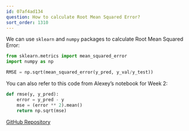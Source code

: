 ```yaml
---
id: 07af4ad134
question: How to calculate Root Mean Squared Error?
sort_order: 1310
---
```


We can use `sklearn` and `numpy` packages to calculate Root Mean Squared Error:

```python
from sklearn.metrics import mean_squared_error
import numpy as np

RMSE = np.sqrt(mean_squared_error(y_pred, y_val/y_test))
```

You can also refer to this code from Alexey’s notebook for Week 2:

```python
def rmse(y, y_pred):
    error = y_pred - y
    mse = (error ** 2).mean()
    return np.sqrt(mse)
```

[GitHub Repository](https://github.com/alexeygrigorev/mlbookcamp-code/blob/master/chapter-02-car-price/02-carprice.ipynb)